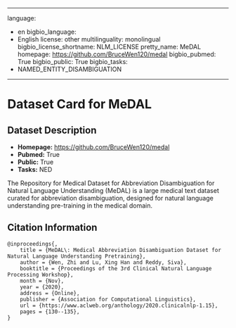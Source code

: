 
---
language: 
- en
bigbio_language: 
- English
license: other
multilinguality: monolingual
bigbio_license_shortname: NLM_LICENSE
pretty_name: MeDAL
homepage: https://github.com/BruceWen120/medal
bigbio_pubmed: True
bigbio_public: True
bigbio_tasks: 
- NAMED_ENTITY_DISAMBIGUATION
---


# Dataset Card for MeDAL

## Dataset Description

- **Homepage:** https://github.com/BruceWen120/medal
- **Pubmed:** True
- **Public:** True
- **Tasks:** NED


The Repository for Medical Dataset for Abbreviation Disambiguation for Natural Language Understanding (MeDAL) is
a large medical text dataset curated for abbreviation disambiguation, designed for natural language understanding
pre-training in the medical domain.



## Citation Information

```
@inproceedings{,
    title = {MeDAL\: Medical Abbreviation Disambiguation Dataset for Natural Language Understanding Pretraining},
    author = {Wen, Zhi and Lu, Xing Han and Reddy, Siva},
    booktitle = {Proceedings of the 3rd Clinical Natural Language Processing Workshop},
    month = {Nov},
    year = {2020},
    address = {Online},
    publisher = {Association for Computational Linguistics},
    url = {https://www.aclweb.org/anthology/2020.clinicalnlp-1.15},
    pages = {130--135},
}

```

